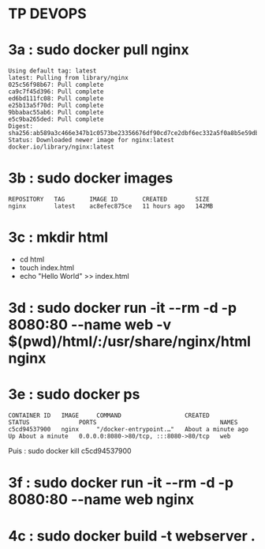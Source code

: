 # TP DEVOPS

# 3a : sudo docker pull nginx

```
Using default tag: latest
latest: Pulling from library/nginx
025c56f98b67: Pull complete 
ca9c7f45d396: Pull complete 
ed6bd111fc08: Pull complete 
e25b13a5f70d: Pull complete 
9bbabac55ab6: Pull complete 
e5c9ba265ded: Pull complete 
Digest: sha256:ab589a3c466e347b1c0573be23356676df90cd7ce2dbf6ec332a5f0a8b5e59db
Status: Downloaded newer image for nginx:latest
docker.io/library/nginx:latest
```

# 3b : sudo docker images

```
REPOSITORY   TAG       IMAGE ID       CREATED        SIZE
nginx        latest    ac8efec875ce   11 hours ago   142MB
```

# 3c : mkdir html
- cd html 
- touch index.html
- echo "Hello World" >> index.html

# 3d : sudo docker run -it --rm -d -p 8080:80 --name web -v $(pwd)/html/:/usr/share/nginx/html nginx


# 3e : sudo docker ps 
```
CONTAINER ID   IMAGE     COMMAND                  CREATED              STATUS              PORTS                                   NAMES
c5cd94537900   nginx     "/docker-entrypoint.…"   About a minute ago   Up About a minute   0.0.0.0:8080->80/tcp, :::8080->80/tcp   web
```

Puis : sudo docker kill c5cd94537900

# 3f : sudo docker run -it --rm -d -p 8080:80 --name web nginx
 
 
# 4c : sudo docker build -t webserver .

